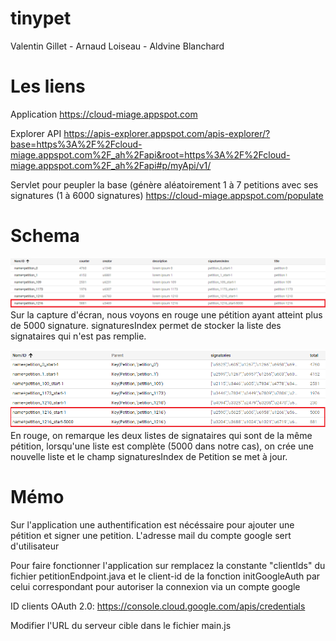 # tinypet
Valentin Gillet - Arnaud Loiseau - Aldvine Blanchard

# Les liens

Application
https://cloud-miage.appspot.com

Explorer API
https://apis-explorer.appspot.com/apis-explorer/?base=https%3A%2F%2Fcloud-miage.appspot.com%2F_ah%2Fapi&root=https%3A%2F%2Fcloud-miage.appspot.com%2F_ah%2Fapi#p/myApi/v1/

Servlet pour peupler la base (génère aléatoirement 1 à 7 petitions avec ses signatures (1 à 6000 signatures)
https://cloud-miage.appspot.com/populate

# Schema
![Alt text](/kind_Petition.PNG?raw=true "Kind Petition")
Sur la capture d'écran, nous voyons en rouge une pétition ayant atteint plus de 5000 signature.
signaturesIndex permet de stocker la liste des signataires qui n'est pas remplie. 

![Alt text](/kind_Signatures.png?raw=true "Kind Petition")
En rouge, on remarque les deux listes de signataires qui sont de la même pétition, lorsqu'une liste est complète (5000 dans notre cas),  on crée une nouvelle liste et le champ signaturesIndex de Petition se met à jour. 

# Mémo
Sur l'application une authentification est nécéssaire pour ajouter une pétition et signer une petition. 
L'adresse mail du compte google sert d'utilisateur

Pour faire fonctionner l'application sur remplacez la constante "clientIds" du fichier petitionEndpoint.java et le client-id de la fonction initGoogleAuth par celui correspondant pour autoriser la connexion via un compte google

ID clients OAuth 2.0: 
https://console.cloud.google.com/apis/credentials

Modifier l'URL du serveur cible dans le fichier main.js 




